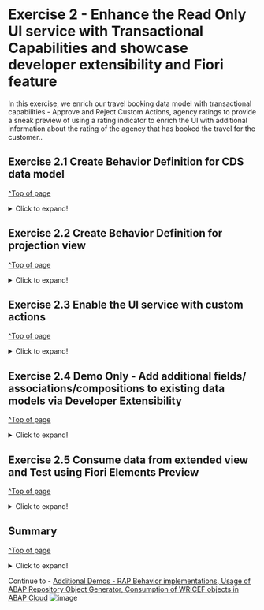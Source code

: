 # Exercise 2 - Enhance the Read Only UI service with Transactional Capabilities and showcase developer extensibility and Fiori feature

In this exercise, we enrich our travel booking data model with transactional capabilities - Approve and Reject Custom Actions, agency ratings to provide a sneak preview of using a rating indicator to enrich the UI with additional information about the rating of the agency that has booked the travel for the customer..

## Exercise 2.1 Create Behavior Definition for CDS data model
[^Top of page](#)

 <details>
 <summary>Click to expand!</summary>
  
1.	Right-click your data definition **`ZAD164_R_TRAVEL_XXX`** and select **New Behavior Definition** from the context menu.
   ![](images/AD164_E2_1_1.png)
 
2.	Maintain a description and click **`Next`**.
   - Description: _**`Behavior for Travel App XXX`**_
   - Retain **Implementation Type:** as **`Managed`**
  ![](images/AD164_E2_1_2.png)
 
3.	Select your transport request and click **`Finish`**.
   ![](images/AD164_E2_1_3.png)
  	
4.	A behavior definition for the CDS  entity with the following details should get generated
   ![](images/AD164_E2_1_4.png)
 
5.	Replace the default source code with following code snippet:

      <pre lang="ABAP">
       managed implementation in class zbp_ad164_r_travel_XXX unique;
       strict ( 2 );
       
       define behavior for zad164_r_travel_XXX alias zad164_travel_XXX
       persistent table zad164travel_XXX
       lock master
       authorization master ( instance )
       etag master LocalLastChangedAt
       {
       //  create;
       //  update;
       //  delete;
         internal update;
       
         field ( readonly, numbering : managed ) TravelUUID;
       
         mapping for zad164travel_XXX
           {
             TravelUUID         = travel_uuid;
             TravelID           = travel_id;
             AgencyID           = agency_id;
             CustomerID         = customer_id;
             BeginDate          = begin_date;
             EndDate            = end_date;
             BookingFee         = booking_fee;
             TotalPrice         = total_price;
             CurrencyCode       = currency_code;
             Description        = description;
             OverallStatus      = overall_status;
             LastChangedAt      = last_changed_at;
             LocalCreatedAt     = local_created_at;
             LocalCreatedBy     = local_created_by;
             LocalLastChangedAt = local_last_changed_at;
             LocalLastChangedBy = local_last_changed_by;
           }
       }
       </pre>

6.	Save and activate the object.
7.	Bring up the Quick Assist proposals ( **`Ctrl + Shift + 1`** ) while hovering over the suggested implementation class name and select the proposal **`Create behavior implementation class zbp..`** to auto generate the behavior implementation class.
   ![](images/AD164_E2_1_5.png)
8.	Maintain a description and click **`Next`**.
   - Description: _**`Behavior implementation for ZAD164_R_TRAVEL_XXX`**_
   ![](images/AD164_E2_1_6.png)

9.	Select your transport request and click **`Finish`**.
   ![](images/AD164_E2_1_7.png)
    
10.	A behavior implementation class for the behavior definition with the following details should get generated
    ![](images/AD164_E2_1_8.png)

11.	Save and activate the object.
   
 </details>
 
## Exercise 2.2 Create Behavior Definition for projection view
[^Top of page](#)

 <details>
  <summary>Click to expand!</summary>

1.	Right-click your projection view **`ZAD164_C_TRAVEL_XXX`** and select **New Behavior Definition** from the context menu.
  	![](images/AD164_E2_2_1.png)
  
2.	Maintain a description and click **`Next`**.
   - Description: _**`Projection Behavior implementation for ZAD164_C_TRAVEL_XXX`**_
   ![](images/AD164_E2_2_2.png)
 
3.	Select your transport request and click **`Finish`**.
   ![](images/AD164_E2_2_3.png)

4.	A projection behavior definition for the projection CDS entity with the following details should get generated
  	![](images/AD164_E2_2_4.png)
 
5.	Replace the default source code with following with code snippet:

    <pre lang="ABAP">
     projection;
     strict ( 2 );
     
     define behavior for zad164_c_travel_XXX alias zad164_travel_XXX
     {
     
       use action acceptTravel;
       use action rejectTravel;
     }
     </pre>
 
6.	Save and activate the object.

 </details>

## Exercise 2.3 Enable the UI service with custom actions
[^Top of page](#)

 <details>
  <summary>Click to expand!</summary>
  
After completing this exercise, you will have enabled the Travel booking approval app with **APPROVE** and **REJECT** custom actions.
1.	Open the behavior definition for view **`ZAD164_R_TRAVEL_XXX`** from the project explorer and add two custom actions APPROVE and REJECT.
   	The behavior definition should look like this after defining the custom actions
  	<br>![](images/AD164_E2_3_1.png)
  	
  <pre lang="ABAP">
    managed implementation in class zbp_ad164_r_travel_XXX unique;
    strict ( 2 );
    
    define behavior for zad164_r_travel_XXX alias zad164_travel_XXX
    persistent table zad164travel_XXX
    lock master
    authorization master ( global )
    etag master LocalLastChangedAt
    {
    //  create;
    //  update;
    //  delete;
    
      internal update;
    
      field ( readonly, numbering : managed ) TravelUUID;
    
      action acceptTravel result [1] $self;
      action rejectTravel result [1] $self;
    
      mapping for zad164travel_XXX
        {
          TravelUUID         = travel_uuid;
          TravelID           = travel_id;
          AgencyID           = agency_id;
          CustomerID         = customer_id;
          BeginDate          = begin_date;
          EndDate            = end_date;
          BookingFee         = booking_fee;
          TotalPrice         = total_price;
          CurrencyCode       = currency_code;
          Description        = description;
          OverallStatus      = overall_status;
          LastChangedAt      = last_changed_at;
          LocalCreatedAt     = local_created_at;
          LocalCreatedBy     = local_created_by;
          LocalLastChangedAt = local_last_changed_at;
          LocalLastChangedBy = local_last_changed_by;
        }
    } 
</pre>
    
2.	Save and active the behavior definition
3.	Use the quick assist to generate the definition for the actions defined in our behavior implementation class **`ZBP_AD164_R_TRAVEL_XXX`**
   <br>![](images/AD164_E2_3_2.png)

4.	Local class include of the behaviour implementation class **`ZBP_AD164_R_TRAVEL_XXX`** should look like this
   <br>![](images/AD164_E2_3_3.png)

5.	Save and activate the behavior implementation class.
6.	Implement action ACCEPT, save and activate the behavior implementation class.
   
<pre lang="ABAP">
   "Modify travel instance
    MODIFY ENTITIES OF zad164_r_travel_XXX IN LOCAL MODE
      ENTITY zad164_travel_XXX
        UPDATE FIELDS ( OverallStatus )
        WITH VALUE #( FOR key IN keys ( %tky          = key-%tky
                                        OverallStatus = travel_status-accepted ) )
      FAILED failed.

    "Read changed data for action result
    READ ENTITIES OF zad164_r_travel_XXX IN LOCAL MODE
      ENTITY zad164_travel_XXX
        ALL FIELDS WITH
        CORRESPONDING #( keys )
      RESULT DATA(travels).

    result = VALUE #( FOR travel IN travels ( %tky   = travel-%tky
                                              %param = travel ) ).
</pre>

   <br>![](images/AD164_E2_3_4.png)

7.	Implement action REJECT, save and activate the behavior implementation class.
   
<pre lang="ABAP">
   "Modify travel instance
    MODIFY ENTITIES OF zad164_r_travel_XXX IN LOCAL MODE
      ENTITY zad164_travel_XXX
        UPDATE FIELDS ( OverallStatus )
        WITH VALUE #( FOR key IN keys ( %tky          = key-%tky
                                        OverallStatus = travel_status-rejected ) )
      FAILED failed.

    "Read changed data for action result
    READ ENTITIES OF zad164_r_travel_XXX IN LOCAL MODE
      ENTITY zad164_travel_XXX
        ALL FIELDS WITH
        CORRESPONDING #( keys )
      RESULT DATA(travels).

    result = VALUE #( FOR travel IN travels ( %tky   = travel-%tky
                                              %param = travel ) ).
</pre>

   <br>![](images/AD164_E2_3_5.png)

8.	Test the implementation of ACCEPT and REJECT actions from **Preview** functionality of the UI oData service of the service binding **ZAD164_UI_TRAVEL_XXX_O4**

 Note that the buttons ACCEPT and REJECT will be active once we select a data record and on clicking the buttons, respective status will be set against
  	List should look like this before selecting a record
  	<br>![](images/AD164_E2_3_6.png)

  	List should look like this after selecting a record
   <br>![](images/AD164_E2_3_7.png)

  	After clicking on the Approve action button, the record details should have the Overall Status set to Accepted
   <br>![](images/AD164_E2_3_8.png)
  
</details>
 
## Exercise 2.4 Demo Only - Add additional fields/ associations/compositions to existing data models via Developer Extensibility 
[^Top of page](#)

 <details>
  <summary>Click to expand!</summary>

After completing this demo, we will have created a parent-child ( composition ) association between our Agency and Agency Review Rating entities and hence will be able to use this to calculate average rating for the agency. 
Showcase the following
 - Current Agency CDS Entity : **`ZAD164_R_AGENCY`**
 - Extend View definition on Agency Entity : **`ZAD164_R_AGENCY_EXTEND`**
 - View which is accessed as an extension : **`ZAD164_R_AGENCY_REVIEW`**
  
 </details>
 
## Exercise 2.5 Consume data from extended view and Test using Fiori Elements Preview
[^Top of page](#)

 <details>
  <summary>Click to expand!</summary>
After completing these steps you will have included a new field for average rating in the travel booking data model which consumes the data from the entity that was added as part of developer extensibility demo.

1.	Open the data definition for view **`ZAD164_R_TRAVEL_000`** from the project explorer and add a new association to **`ZAD164_R_AGENCY_REVIEW`** and compute the average rating for the agency from the data from association.
   	NOTE: While using the avg(... ) function, the CDS entity prompts to use GROUP BY clause in CDS entity -> Use the quick assist to generate the required data
The entity should now look like this
    <br>![](images/AD164_E2_5_1.png)

<pre lang="ABAP">
    @AccessControl.authorizationCheck: #NOT_REQUIRED
    @EndUserText.label: 'Data model for Travel App'
    define root view entity zad164_r_travel_XXX 
      as select from zad164travel_XXX as travel_XXX
      
      association [0..1] to zad164_r_agency             as _Agency         on $projection.AgencyId = _Agency.AgencyId
      association [0..*] to zad164_r_agency_review      as _AgencyReview   on $projection.AgencyId = _AgencyReview.AgencyId
      association [0..1] to zad164_r_customer           as _Customer       on $projection.CustomerId = _Customer.CustomerID
      association [1..1] to zad164_r_overall_status_vh  as _OverallStatus  on $projection.OverallStatus = _OverallStatus.OverallStatus
      association [0..1] to I_Currency                  as _Currency       on $projection.CurrencyCode = _Currency.Currency
    {
      key travel_uuid                           as TravelUuid,
      travel_id                                 as TravelId,
      agency_id                                 as AgencyId,
      avg( _AgencyReview.Rating as abap.fltp )  as AgencyRating,
      customer_id                               as CustomerId,
      begin_date                                as BeginDate,
      end_date                                  as EndDate,
      @Semantics.amount.currencyCode: 'CurrencyCode'
      booking_fee                               as BookingFee,
      @Semantics.amount.currencyCode: 'CurrencyCode'
      total_price                               as TotalPrice,
      currency_code                             as CurrencyCode,
      description                               as Description,
      overall_status                            as OverallStatus,
      @Semantics.user.createdBy: true
      local_created_by                          as LocalCreatedBy,
      @Semantics.systemDateTime.createdAt: true
      local_created_at                          as LocalCreatedAt,
      @Semantics.user.lastChangedBy: true
      local_last_changed_by                     as LocalLastChangedBy,
      @Semantics.systemDateTime.localInstanceLastChangedAt: true
      local_last_changed_at                     as LocalLastChangedAt,
    
      @Semantics.systemDateTime.lastChangedAt: true
      last_changed_at                           as LastChangedAt,
      
      /* Associations */
      _Agency,
      _AgencyReview,
      _Customer,
      _OverallStatus,
      _Currency
      
    }
    group by
      travel_uuid,
      travel_id,
      agency_id,
      customer_id,
      begin_date,
      end_date,
      booking_fee,
      total_price,
      currency_code,
      description,
      overall_status,
      local_created_by,
      local_created_at,
      local_last_changed_by,
      local_last_changed_at,
      last_changed_at
      </pre>

2.	Save and activate the CDS entity
3.	Open the data definition for the consumption view **`ZAD164_C_TRAVEL_XXX`** from the project explorer and add the computed average rating for the agency from the data from the CDS entity **`ZAD164_R_TRAVEL_XXX`**.

The entity should now look like this
    <br>![](images/AD164_E2_5_2.png)

<pre lang="ABAP">
      @EndUserText.label: 'Travel Projection View'
      @AccessControl.authorizationCheck: #CHECK
      
      @Metadata.allowExtensions: true
      @Search.searchable: true
      define root view entity zad164_c_travel_XXC 
        provider contract transactional_query
        as projection on zad164_r_travel_XXX
      {
        key TravelUuid,
            
            @Search.defaultSearchElement: true
            TravelId,
      
            @Search.defaultSearchElement: true
            @ObjectModel.text.element: ['AgencyName']
            AgencyId,
            _Agency.Name              as AgencyName,
            AgencyRating,
      
            @Search.defaultSearchElement: true
            @ObjectModel.text.element: ['CustomerName']
            CustomerId,
            _Customer.LastName        as CustomerName,
      
            BeginDate,
            EndDate,
      
            BookingFee,
            TotalPrice,
            CurrencyCode,
      
            Description,
      
            @ObjectModel.text.element: ['OverallStatusText']
            OverallStatus,
            _OverallStatus._Text.Text as OverallStatusText : localized,
      
            LocalLastChangedAt,
      
            _Agency,
            _AgencyReview,
            _Currency,
            _Customer,
            _OverallStatus
      }   
</pre>

4.	Save and activate the CDS entity
5.	Open the meta data definition for the consumption view **`ZAD164_C_TRAVEL_XXX`** from the project explorer and add the UI annotations for the Agency Rating.
 
   The entity should now look like this
   <br>![](images/AD164_E2_5_3.png)

<pre lang="ABAP">
      @Metadata.layer: #CORE

      @UI: { headerInfo: { typeName: 'Travel',
                           typeNamePlural: 'Travels',
                           title: { type: #STANDARD, value: 'TravelID' } },
             presentationVariant: [{ sortOrder: [{ by: 'BeginDate', direction: #DESC }
                                                ], 
                                     visualizations: [{type: #AS_LINEITEM}]  }] }
      
      annotate entity zad164_c_travel_000 with
      {
        @UI.facet: [{ type: #IDENTIFICATION_REFERENCE }]
        @UI.hidden: true
        TravelUuid;
      
        @UI: { lineItem:       [{ position: 10 }],
               identification: [{ position: 10 }],
               selectionField: [{ position: 10 }]}
        TravelId;
      
        @UI: { lineItem:       [{ position: 20 }],
               identification: [{ position: 20 }],
               selectionField: [{ position: 20 }]}
        @Consumption.valueHelpDefinition: [{ entity : {name: 'zad164_r_agency_std_vh', element: 'AgencyId' }}]
        AgencyId;
        
        @UI: { 
        dataPoint: {
          qualifier: 'AgencyRating',
          targetValue: 5,
          visualization: #RATING,
          title: 'Agency Rating Indicator'
        },
        lineItem: [
          {
            type: #AS_DATAPOINT,
            label: 'Agency Rating Indicator',
            importance: #HIGH,
            position: 30
          }
        ],
        identification: [{ type: #AS_DATAPOINT,
                           label : 'Agency Rating Indicator',
                           importance: #HIGH,
                           position: 30 }]
        }
        AgencyRating;
      
        @UI: { lineItem:       [{ position: 40 }],
               identification: [{ position: 40 }],
               selectionField: [{ position: 40 }]}
        @Consumption.valueHelpDefinition: [{entity: {name: 'zad164_r_customer_stdvh', element: 'CustomerID' }}]
        CustomerId;
      
        @UI: { lineItem:       [{ position: 50 }],
               identification: [{ position: 50 }]}
        BeginDate;
      
        @UI: { lineItem:       [{ position: 60 }],
               identification: [{ position: 60 }]}
        EndDate;
      
        @UI: { lineItem:       [{ position: 70 }],
               identification: [{ position: 70 }]}
        BookingFee;
      
        @UI: { lineItem:       [{ position: 80 }],
               identification: [{ position: 80 }]}
        TotalPrice;
      
        @Consumption.valueHelpDefinition: [{entity: {name: 'I_CurrencyStdVH', element: 'Currency' }}]
        CurrencyCode;
      
        @UI: { lineItem:       [{ position: 90 }],
               identification: [{ position: 90 }]}
        Description;
      
        @UI: { lineItem:       [{ position: 100 },
                                { type: #FOR_ACTION, dataAction: 'acceptTravel', label: 'Accept Travel', position: 10 },
                                { type: #FOR_ACTION, dataAction: 'rejectTravel', label: 'Reject Travel', position: 20 }],
               identification: [{ position: 100 }],
               selectionField: [{ position: 100 }],
               textArrangement: #TEXT_ONLY }
        @Consumption.valueHelpDefinition: [{ entity: {name: 'zad164_r_overall_status_vh', element: 'OverallStatus' }}]
        OverallStatus;
      
        @UI.hidden: true
        OverallStatusText;
      
        @UI.hidden: true
        LocalLastChangedAt;
      
      }
</pre>

6.	Save and activate the metadata extension of the projection CDS entity
7.	Test the implementation of rating indicator from **Preview** functionality of the UI oData service of the service binding **`ZAD164_UI_TRAVEL_XXX_O4`**
    	Note that the Agency Review will be available as a Rating indicator on the list view as shown below
 
  	<br>![](images/AD164_E2_5_4.png)

8.	To understand other controls that can be used in the fiori app, go through the [Fiori Feature Showcase App Guide](https://github.com/SAP-samples/abap-platform-fiori-feature-showcase/wiki/Feature-Showcase-App-Guide).

</details>

## Summary
[^Top of page](#)

 <details>
  <summary>Click to expand!</summary>
You've now enriched our travel booking data model with transactional capabilities - Approve and Reject Custom Actions, use developer extensibility to add agency ratings to the data model and also provide a sneak preview of using a rating indicator to enrich the UI with additional information about the rating of the agency that has booked the travel for the customer..
 </details>

Continue to - [Additional Demos - RAP Behavior implementations, Usage of ABAP Repository Object Generator, Consumption of WRICEF objects in ABAP Cloud](../../README.md#addtional-demos)
![image](https://github.com/SAP-samples/teched2023-AD164/assets/33621897/46f95d7c-d831-4fc4-924a-085ed440f1ca)
